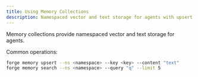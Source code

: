 ```yaml
---
title: Using Memory Collections
description: Namespaced vector and text storage for agents with upsert and search helpers.
---
```


<!-- Imported from repo docs/memory/using-collections.md (condensed) -->

Memory collections provide namespaced vector and text storage for agents.

Common operations:

```bash
forge memory upsert --ns <namespace> --key <key> --content "text"
forge memory search --ns <namespace> --query "q" --limit 5
```


